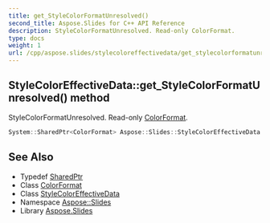 ```yaml
---
title: get_StyleColorFormatUnresolved()
second_title: Aspose.Slides for C++ API Reference
description: StyleColorFormatUnresolved. Read-only ColorFormat.
type: docs
weight: 1
url: /cpp/aspose.slides/stylecoloreffectivedata/get_stylecolorformatunresolved/
---
```

## StyleColorEffectiveData::get_StyleColorFormatUnresolved() method


StyleColorFormatUnresolved. Read-only [ColorFormat](../../colorformat/).

```cpp
System::SharedPtr<ColorFormat> Aspose::Slides::StyleColorEffectiveData::get_StyleColorFormatUnresolved()
```

## See Also

* Typedef [SharedPtr](../../system/sharedptr/)
* Class [ColorFormat](../colorformat/)
* Class [StyleColorEffectiveData](./)
* Namespace [Aspose::Slides](../)
* Library [Aspose.Slides](../../)